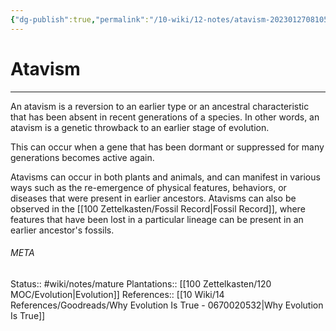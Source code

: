 ```yaml
---
{"dg-publish":true,"permalink":"/10-wiki/12-notes/atavism-20230127081056/"}
---
```


# Atavism
---
An atavism is a reversion to an earlier type or an ancestral characteristic that has been absent in recent generations of a species. In other words, an atavism is a genetic throwback to an earlier stage of evolution.

This can occur when a gene that has been dormant or suppressed for many generations becomes active again. 

Atavisms can occur in both plants and animals, and can manifest in various ways such as the re-emergence of physical features, behaviors, or diseases that were present in earlier ancestors. Atavisms can also be observed in the [[100 Zettelkasten/Fossil Record\|Fossil Record]], where features that have been lost in a particular lineage can be present in an earlier ancestor's fossils.



###### META
Status:: #wiki/notes/mature 
Plantations:: [[100 Zettelkasten/120 MOC/Evolution\|Evolution]]
References:: [[10 Wiki/14 References/Goodreads/Why Evolution Is True - 0670020532\|Why Evolution Is True]]
